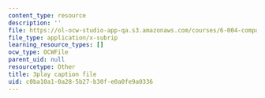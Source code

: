 ```yaml
---
content_type: resource
description: ''
file: https://ol-ocw-studio-app-qa.s3.amazonaws.com/courses/6-004-computation-structures-spring-2017/c0ba10a10a285b27b30fe0a0fe9a0336_K1dbnQDAG8Q.vtt
file_type: application/x-subrip
learning_resource_types: []
ocw_type: OCWFile
parent_uid: null
resourcetype: Other
title: 3play caption file
uid: c0ba10a1-0a28-5b27-b30f-e0a0fe9a0336
---
```

